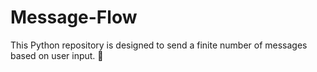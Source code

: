 # Message-Flow
This Python repository is designed to send a finite number of messages based on user input. 🚀
